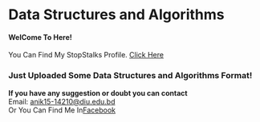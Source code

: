 <!DOCTYPE html>
<html>
<head>
	<meta charset="utf-8">
	<meta http-equiv="X-UA-Compatible" content="IE=edge">
	<link rel="stylesheet" href="">
</head>
<body>
	<h1>Data Structures and Algorithms </h1> 
	<h4> WelCome To Here! </h4>
	<div>
		You Can Find My StopStalks Profile. <a href="https://www.stopstalk.com/user/profile/anikakash"> Click Here</a><br>
		<h3>Just Uploaded Some Data Structures and Algorithms Format!</h3></div>
		<b><a>If you have any suggestion or doubt you can contact</a></b><br>
		Email: <a href="mailto: anik15-14210@diu.edu.bd">anik15-14210@diu.edu.bd</a><br>
		Or You Can Find Me In<a href="https://www.facebook.com/anikdash.akash">Facebook</a> 
	</div>
</body>
</html>